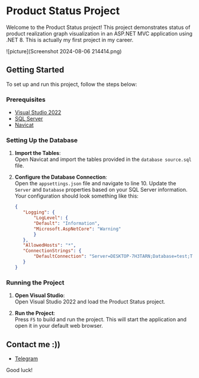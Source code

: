 
# Product Status Project

Welcome to the Product Status project! This project demonstrates status of product realization graph visualization in an ASP.NET MVC application using .NET 8.
This is actually my first project in my career.

![picture](Screenshot 2024-08-06 214414.png)
## Getting Started

To set up and run this project, follow the steps below:

### Prerequisites

- [Visual Studio 2022](https://visualstudio.microsoft.com/vs/)
- [SQL Server](https://www.microsoft.com/en-us/sql-server/sql-server-downloads)
- [Navicat](https://www.navicat.com/)

### Setting Up the Database

1. **Import the Tables**:  
   Open Navicat and import the tables provided in the `database source.sql` file.

2. **Configure the Database Connection**:  
   Open the `appsettings.json` file and navigate to line 10. Update the `Server` and `Database` properties based on your SQL Server information. Your configuration should look something like this:

   ```json
   {
      "Logging": {
          "LogLevel": {
          "Default": "Information",
          "Microsoft.AspNetCore": "Warning"
          }
      },
      "AllowedHosts": "*",
      "ConnectionStrings": {
          "DefaultConnection": "Server=DESKTOP-7H3TARN;Database=test;Trusted_Connection=True;TrustServerCertificate=True;"
      }
   }
   ```

### Running the Project

1. **Open Visual Studio**:  
   Open Visual Studio 2022 and load the Product Status project.

2. **Run the Project**:  
   Press `F5` to build and run the project. This will start the application and open it in your default web browser.
## Contact me :))
- [Telegram](https://t.me/mobin_ask)


Good luck!
